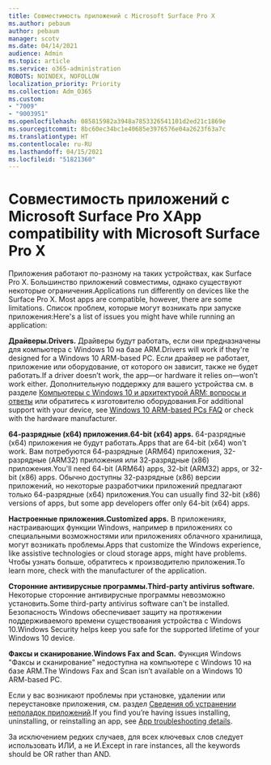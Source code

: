 ```yaml
---
title: Совместимость приложений с Microsoft Surface Pro X
ms.author: pebaum
author: pebaum
manager: scotv
ms.date: 04/14/2021
audience: Admin
ms.topic: article
ms.service: o365-administration
ROBOTS: NOINDEX, NOFOLLOW
localization_priority: Priority
ms.collection: Adm_O365
ms.custom:
- "7009"
- "9003951"
ms.openlocfilehash: 085815982a3948a7853326541101d2ed21c1869e
ms.sourcegitcommit: 8bc60ec34bc1e40685e3976576e04a2623f63a7c
ms.translationtype: HT
ms.contentlocale: ru-RU
ms.lasthandoff: 04/15/2021
ms.locfileid: "51821360"
---
```

# <a name="app-compatibility-with-microsoft-surface-pro-x"></a><span data-ttu-id="f0539-102">Совместимость приложений с Microsoft Surface Pro X</span><span class="sxs-lookup"><span data-stu-id="f0539-102">App compatibility with Microsoft Surface Pro X</span></span>

<span data-ttu-id="f0539-103">Приложения работают по-разному на таких устройствах, как Surface Pro X. Большинство приложений совместимы, однако существуют некоторые ограничения.</span><span class="sxs-lookup"><span data-stu-id="f0539-103">Applications run differently on devices like the Surface Pro X. Most apps are compatible, however, there are some limitations.</span></span> <span data-ttu-id="f0539-104">Список проблем, которые могут возникать при запуске приложения:</span><span class="sxs-lookup"><span data-stu-id="f0539-104">Here's a list of issues you might have while running an application:</span></span> 

<span data-ttu-id="f0539-105">**Драйверы.**</span><span class="sxs-lookup"><span data-stu-id="f0539-105">**Drivers.**</span></span> <span data-ttu-id="f0539-106">Драйверы будут работать, если они предназначены для компьютера с Windows 10 на базе ARM.</span><span class="sxs-lookup"><span data-stu-id="f0539-106">Drivers will work if they're designed for a Windows 10 ARM-based PC.</span></span> <span data-ttu-id="f0539-107">Если драйвер не работает, приложение или оборудование, от которого он зависит, также не будет работать.</span><span class="sxs-lookup"><span data-stu-id="f0539-107">If a driver doesn’t work, the app—or hardware it relies on—won’t work either.</span></span> <span data-ttu-id="f0539-108">Дополнительную поддержку для вашего устройства см. в разделе [Компьютеры с Windows 10 и архитектурой ARM: вопросы и ответы](https://support.microsoft.com/windows/windows-10-arm-based-pcs-faq-477f51df-2e3b-f68f-31b0-06f5e4f8ebb5) или обратитесь к изготовителю оборудования.</span><span class="sxs-lookup"><span data-stu-id="f0539-108">For additional support with your device, see [Windows 10 ARM-based PCs FAQ](https://support.microsoft.com/windows/windows-10-arm-based-pcs-faq-477f51df-2e3b-f68f-31b0-06f5e4f8ebb5) or check with the hardware manufacturer.</span></span>

<span data-ttu-id="f0539-109">**64-разрядные (x64) приложения.**</span><span class="sxs-lookup"><span data-stu-id="f0539-109">**64-bit (x64) apps.**</span></span> <span data-ttu-id="f0539-110">64-разрядные (x64) приложения не будут работать.</span><span class="sxs-lookup"><span data-stu-id="f0539-110">Apps that are 64-bit (x64) won't work.</span></span> <span data-ttu-id="f0539-111">Вам потребуются 64-разрядные (ARM64) приложения, 32-разрядные (ARM32) приложения или 32-разрядные (x86) приложения.</span><span class="sxs-lookup"><span data-stu-id="f0539-111">You'll need 64-bit (ARM64) apps, 32-bit (ARM32) apps, or 32-bit (x86) apps.</span></span> <span data-ttu-id="f0539-112">Обычно доступны 32-разрядные (x86) версии приложений, но некоторые разработчики приложений предлагают только 64-разрядные (x64) приложения.</span><span class="sxs-lookup"><span data-stu-id="f0539-112">You can usually find 32-bit (x86) versions of apps, but some app developers offer only 64-bit (x64) apps.</span></span>

<span data-ttu-id="f0539-113">**Настроенные приложения.**</span><span class="sxs-lookup"><span data-stu-id="f0539-113">**Customized apps.**</span></span> <span data-ttu-id="f0539-114">В приложениях, настраивающих функции Windows, например в приложениях со специальными возможностями или приложениях облачного хранилища, могут возникать проблемы.</span><span class="sxs-lookup"><span data-stu-id="f0539-114">Apps that customize the Windows experience, like assistive technologies or cloud storage apps, might have problems.</span></span> <span data-ttu-id="f0539-115">Чтобы узнать больше, обратитесь к производителю приложения.</span><span class="sxs-lookup"><span data-stu-id="f0539-115">To learn more, check with the manufacturer of the application.</span></span>

<span data-ttu-id="f0539-116">**Сторонние антивирусные программы.**</span><span class="sxs-lookup"><span data-stu-id="f0539-116">**Third-party antivirus software.**</span></span> <span data-ttu-id="f0539-117">Некоторые сторонние антивирусные программы невозможно установить.</span><span class="sxs-lookup"><span data-stu-id="f0539-117">Some third-party antivirus software can't be installed.</span></span> <span data-ttu-id="f0539-118">Безопасность Windows обеспечивает защиту на протяжении поддерживаемого времени существования устройства с Windows 10.</span><span class="sxs-lookup"><span data-stu-id="f0539-118">Windows Security helps keep you safe for the supported lifetime of your Windows 10 device.</span></span>

<span data-ttu-id="f0539-119">**Факсы и сканирование.**</span><span class="sxs-lookup"><span data-stu-id="f0539-119">**Windows Fax and Scan.**</span></span> <span data-ttu-id="f0539-120">Функция Windows "Факсы и сканирование" недоступна на компьютере с Windows 10 на базе ARM.</span><span class="sxs-lookup"><span data-stu-id="f0539-120">The Windows Fax and Scan isn’t available on a Windows 10 ARM-based PC.</span></span>

<span data-ttu-id="f0539-121">Если у вас возникают проблемы при установке, удалении или переустановке приложения, см. раздел [Сведения об устранении неполадок приложений](https://docs.microsoft.com/troubleshoot/mem/intune/troubleshoot-app-install#app-troubleshooting-details).</span><span class="sxs-lookup"><span data-stu-id="f0539-121">If you find you’re having issues installing, uninstalling, or reinstalling an app, see [App troubleshooting details](https://docs.microsoft.com/troubleshoot/mem/intune/troubleshoot-app-install#app-troubleshooting-details).</span></span>

<span data-ttu-id="f0539-122">За исключением редких случаев, для всех ключевых слов следует использовать ИЛИ, а не И.</span><span class="sxs-lookup"><span data-stu-id="f0539-122">Except in rare instances, all the keywords should be OR rather than AND.</span></span>